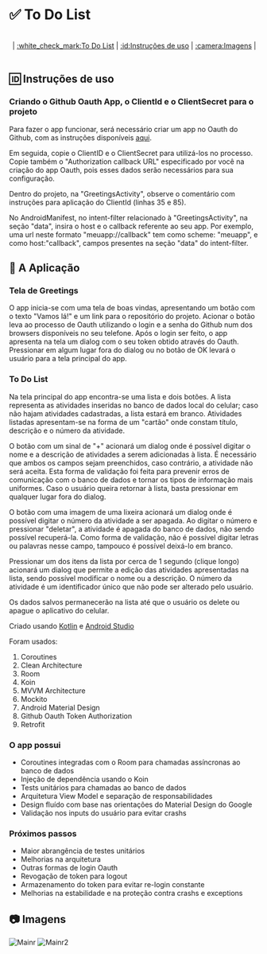 # :white_check_mark: To Do List

<p align="center"><br>|
  <a href="https://github.com/everton4292/to-do-app#to-do-list">:white_check_mark:To Do List</a>  | 
  <a href="https://github.com/everton4292/to-do-app#id-instruções-de-uso">:id:Instruções de uso</a>  | 
  <a href="https://github.com/everton4292/to-do-app#camera-imagens">:camera:Imagens</a>  | 
  <br><br>
 </p>

## :id: Instruções de uso

### Criando o Github Oauth App, o ClientId e o ClientSecret para o projeto

Para fazer o app funcionar, será necessário criar um app no Oauth do Github, com as instruções disponíveis [aqui](https://docs.github.com/en/developers/apps/creating-an-oauth-app).

Em seguida, copie o ClientID e o ClientSecret para utilizá-los no processo. Copie também o "Authorization callback URL" especificado por você na criação do app Oauth, pois esses dados serão necessários para sua configuração. 

Dentro do projeto, na "GreetingsActivity", observe o comentário com instruções para aplicação do ClientId (linhas 35 e 85). 

No AndroidManifest, no intent-filter relacionado à "GreetingsActivity", na seção "data", insira o host e o callback referente ao seu app. Por exemplo, uma url neste formato "meuapp://callback" tem como scheme: "meuapp", e como host:"callback", campos presentes na seção "data" do intent-filter.

## :iphone: A Aplicação

### Tela de Greetings 

O app inicia-se com uma tela de boas vindas, apresentando um botão com o texto "Vamos lá!" e um link para o repositório do projeto. Acionar o botão leva ao processo de Oauth utilizando o login e a senha do Github num dos browsers disponíveis no seu telefone. Após o login ser feito, o app apresenta na tela um dialog com o seu token obtido através do Oauth. Pressionar em algum lugar fora do dialog ou no botão de OK levará o usuário para a tela principal do app.

### To Do List

Na tela principal do app encontra-se uma lista e dois botões. A lista representa as atividades inseridas no banco de dados local do celular; caso não hajam atividades cadastradas, a lista estará em branco. Atividades listadas apresentam-se na forma de um "cartão" onde constam título, descrição e o número da atividade.

O botão com um sinal de "+" acionará um dialog onde é possível digitar o nome e a descrição de atividades a serem adicionadas à lista. É necessário que ambos os campos sejam preenchidos, caso contrário, a atividade não será aceita. Esta forma de validação foi feita para prevenir erros de comunicação com o banco de dados e tornar os tipos de informação mais uniformes. Caso o usuário queira retornar à lista, basta pressionar em qualquer lugar fora do dialog.

O botão com uma imagem de uma lixeira acionará um dialog onde é possível digitar o número da atividade a ser apagada. Ao digitar o número e pressionar "deletar", a atividade é apagada do banco de dados, não sendo possível recuperá-la. Como forma de validação, não é possível digitar letras ou palavras nesse campo, tampouco é possível deixá-lo em branco. 

Pressionar um dos itens da lista por cerca de 1 segundo (clique longo) acionará um dialog que permite a edição das atividades apresentadas na lista, sendo possível modificar o nome ou a descrição. O número da atividade é um identificador único que não pode ser alterado pelo usuário.

Os dados salvos permanecerão na lista até que o usuário os delete ou apague o aplicativo do celular.

Criado usando [Kotlin](https://kotlinlang.org) e [Android Studio](https://www.google.com.br/search?client=opera&q=android+studio&sourceid=opera&ie=UTF-8&oe=UTF-8)

Foram usados:
1. Coroutines
1. Clean Architecture
1. Room
1. Koin
1. MVVM Architecture
1. Mockito
1. Android Material Design
1. Github Oauth Token Authorization
1. Retrofit

### O app possui

* Coroutines integradas com o Room para chamadas assíncronas ao banco de dados
* Injeção de dependência usando o Koin
* Tests unitários para chamadas ao banco de dados
* Arquitetura View Model e separação de responsabilidades
* Design fluído com base nas orientações do Material Design do Google
* Validação nos inputs do usuário para evitar crashs

### Próximos passos

* Maior abrangência de testes unitários
* Melhorias na arquitetura
* Outras formas de login Oauth
* Revogação de token para logout
* Armazenamento do token para evitar re-login constante
* Melhorias na estabilidade e na proteção contra crashs e exceptions


## :camera: Imagens

![Mainr](https://i.imgur.com/q84ClxH.png)  ![Mainr2](https://i.imgur.com/FertoIE.png)

